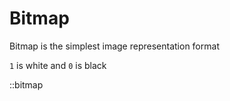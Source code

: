 # Bitmap

Bitmap is the simplest image representation format

`1` is white and `0` is black

::bitmap